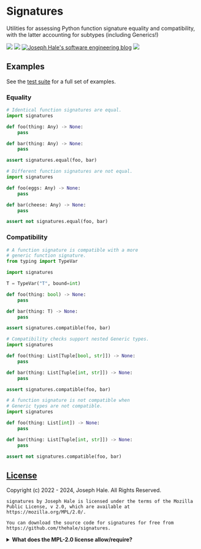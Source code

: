 <!--
 Copyright (c) 2022 Joseph Hale
 
 This Source Code Form is subject to the terms of the Mozilla Public
 License, v. 2.0. If a copy of the MPL was not distributed with this
 file, You can obtain one at http://mozilla.org/MPL/2.0/.
-->

# Signatures

Utilities for assessing Python function signature equality and compatibility,
with the latter accounting for subtypes (including Generics!)

<!-- BADGES -->
[![](https://badgen.net/github/license/thehale/signatures)](https://github.com/thehale/signatures/blob/master/LICENSE)
[![](https://badgen.net/badge/icon/Sponsor/pink?icon=github&label)](https://github.com/sponsors/thehale)
[![Joseph Hale's software engineering blog](https://jhale.dev/badges/website.svg)](https://jhale.dev)
[![](https://jhale.dev/badges/follow.svg)](https://www.linkedin.com/comm/mynetwork/discovery-see-all?usecase=PEOPLE_FOLLOWS&followMember=thehale)

## Examples
See the [test suite](/tests/test_signatures.py) for a full set of examples.

### Equality
```python
# Identical function signatures are equal.
import signatures

def foo(thing: Any) -> None:
    pass

def bar(thing: Any) -> None:
    pass

assert signatures.equal(foo, bar)
```
```python
# Different function signatures are not equal.
import signatures

def foo(eggs: Any) -> None:
    pass

def bar(cheese: Any) -> None:
    pass

assert not signatures.equal(foo, bar)
```

### Compatibility
```python
# A function signature is compatible with a more
# generic function signature.
from typing import TypeVar

import signatures

T = TypeVar("T", bound=int)

def foo(thing: bool) -> None:
    pass

def bar(thing: T) -> None:
    pass

assert signatures.compatible(foo, bar)
```
```python
# Compatibility checks support nested Generic types.
import signatures

def foo(thing: List[Tuple[bool, str]]) -> None:
    pass

def bar(thing: List[Tuple[int, str]]) -> None:
    pass

assert signatures.compatible(foo, bar)
```
```python
# A function signature is not compatible when
# Generic types are not compatible.
import signatures

def foo(thing: List[int]) -> None:
    pass

def bar(thing: List[Tuple[int, str]]) -> None:
    pass

assert not signatures.compatible(foo, bar)
```

## [License](/LICENSE)
Copyright (c) 2022 - 2024, Joseph Hale. All Rights Reserved.

```
signatures by Joseph Hale is licensed under the terms of the Mozilla
Public License, v 2.0, which are available at https://mozilla.org/MPL/2.0/.

You can download the source code for signatures for free from
https://github.com/thehale/signatures.
```
<details>

<summary><b>What does the MPL-2.0 license allow/require?</b></summary>

### TL;DR

You can use files from this project in both open source and proprietary
applications, provided you include the above attribution. However, if
you modify any code in this project, or copy blocks of it into your own
code, you must publicly share the resulting files (note, not your whole
program) under the MPL-2.0. The best way to do this is via a Pull
Request back into this project.

If you have any other questions, you may also find Mozilla's [official
FAQ](https://www.mozilla.org/en-US/MPL/2.0/FAQ/) for the MPL-2.0 license
insightful.

If you dislike this license, you can contact me about negotiating a paid
contract with different terms.

**Disclaimer:** This TL;DR is just a summary. All legal questions
regarding usage of this project must be handled according to the
official terms specified in the `LICENSE` file.

### Why the MPL-2.0 license?

I believe that an open-source software license should ensure that code
can be used everywhere.

Strict copyleft licenses, like the GPL family of licenses, fail to
fulfill that vision because they only permit code to be used in other
GPL-licensed projects. Permissive licenses, like the MIT and Apache
licenses, allow code to be used everywhere but fail to prevent
proprietary or GPL-licensed projects from limiting access to any
improvements they make.

In contrast, the MPL-2.0 license allows code to be used in any software
project, while ensuring that any improvements remain available for
everyone.

</details>

